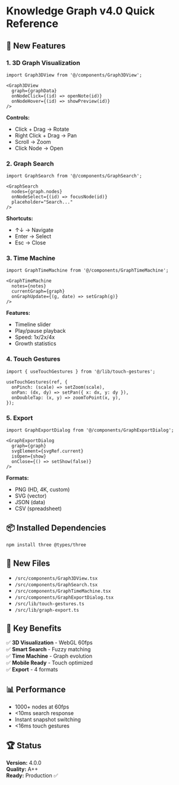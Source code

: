 # Knowledge Graph v4.0 Quick Reference

## 🚀 New Features

### 1. 3D Graph Visualization
```tsx
import Graph3DView from '@/components/Graph3DView';

<Graph3DView 
  graph={graphData}
  onNodeClick={(id) => openNote(id)}
  onNodeHover={(id) => showPreview(id)}
/>
```

**Controls:**
- Click + Drag → Rotate
- Right Click + Drag → Pan  
- Scroll → Zoom
- Click Node → Open

### 2. Graph Search
```tsx
import GraphSearch from '@/components/GraphSearch';

<GraphSearch 
  nodes={graph.nodes}
  onNodeSelect={(id) => focusNode(id)}
  placeholder="Search..."
/>
```

**Shortcuts:**
- ↑↓ → Navigate
- Enter → Select
- Esc → Close

### 3. Time Machine
```tsx
import GraphTimeMachine from '@/components/GraphTimeMachine';

<GraphTimeMachine 
  notes={notes}
  currentGraph={graph}
  onGraphUpdate={(g, date) => setGraph(g)}
/>
```

**Features:**
- Timeline slider
- Play/pause playback
- Speed: 1x/2x/4x
- Growth statistics

### 4. Touch Gestures
```tsx
import { useTouchGestures } from '@/lib/touch-gestures';

useTouchGestures(ref, {
  onPinch: (scale) => setZoom(scale),
  onPan: (dx, dy) => setPan({ x: dx, y: dy }),
  onDoubleTap: (x, y) => zoomToPoint(x, y),
});
```

### 5. Export
```tsx
import GraphExportDialog from '@/components/GraphExportDialog';

<GraphExportDialog 
  graph={graph}
  svgElement={svgRef.current}
  isOpen={show}
  onClose={() => setShow(false)}
/>
```

**Formats:**
- PNG (HD, 4K, custom)
- SVG (vector)
- JSON (data)
- CSV (spreadsheet)

## 📦 Installed Dependencies
```bash
npm install three @types/three
```

## 📁 New Files
- `/src/components/Graph3DView.tsx`
- `/src/components/GraphSearch.tsx`
- `/src/components/GraphTimeMachine.tsx`
- `/src/components/GraphExportDialog.tsx`
- `/src/lib/touch-gestures.ts`
- `/src/lib/graph-export.ts`

## 🎯 Key Benefits
✅ **3D Visualization** - WebGL 60fps  
✅ **Smart Search** - Fuzzy matching  
✅ **Time Machine** - Graph evolution  
✅ **Mobile Ready** - Touch optimized  
✅ **Export** - 4 formats  

## 📊 Performance
- 1000+ nodes at 60fps
- <10ms search response
- Instant snapshot switching
- <16ms touch gestures

## 🏆 Status
**Version:** 4.0.0  
**Quality:** A++  
**Ready:** Production ✅
